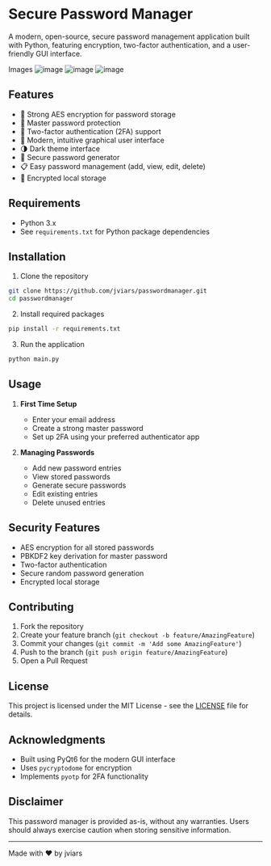 # Secure Password Manager

A modern, open-source, secure password management application built with Python, featuring encryption, two-factor authentication, and a user-friendly GUI interface.

Images
![image](https://github.com/user-attachments/assets/5b588f47-7324-4dae-8551-3e326b464922)
![image](https://github.com/user-attachments/assets/3ab5d47c-26ee-4da4-b9f6-37918742fbf7)
![image](https://github.com/user-attachments/assets/61b9464e-ec3e-43df-b0a2-1749a7b3c0c5)


## Features

- 🔐 Strong AES encryption for password storage
- 🔑 Master password protection
- 📱 Two-factor authentication (2FA) support
- 🎨 Modern, intuitive graphical user interface
- 🌗 Dark theme interface
- 🎲 Secure password generator
- 📋 Easy password management (add, view, edit, delete)
- 💾 Encrypted local storage

## Requirements

- Python 3.x
- See `requirements.txt` for Python package dependencies

## Installation

1. Clone the repository
```bash
git clone https://github.com/jviars/passwordmanager.git
cd passwordmanager
```

2. Install required packages
```bash
pip install -r requirements.txt
```

3. Run the application
```bash
python main.py
```

## Usage

1. **First Time Setup**
   - Enter your email address
   - Create a strong master password
   - Set up 2FA using your preferred authenticator app

2. **Managing Passwords**
   - Add new password entries
   - View stored passwords
   - Generate secure passwords
   - Edit existing entries
   - Delete unused entries

## Security Features

- AES encryption for all stored passwords
- PBKDF2 key derivation for master password
- Two-factor authentication
- Secure random password generation
- Encrypted local storage

## Contributing

1. Fork the repository
2. Create your feature branch (`git checkout -b feature/AmazingFeature`)
3. Commit your changes (`git commit -m 'Add some AmazingFeature'`)
4. Push to the branch (`git push origin feature/AmazingFeature`)
5. Open a Pull Request

## License

This project is licensed under the MIT License - see the [LICENSE](LICENSE) file for details.

## Acknowledgments

- Built using PyQt6 for the modern GUI interface
- Uses `pycryptodome` for encryption
- Implements `pyotp` for 2FA functionality

## Disclaimer

This password manager is provided as-is, without any warranties. Users should always exercise caution when storing sensitive information.

---
Made with ❤️ by jviars
